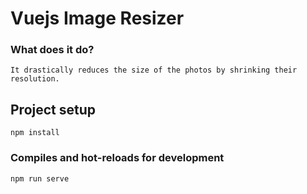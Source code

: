 # Vuejs Image Resizer

### What does it do?
```
It drastically reduces the size of the photos by shrinking their resolution.
```

## Project setup
```
npm install
```

### Compiles and hot-reloads for development
```
npm run serve
```

